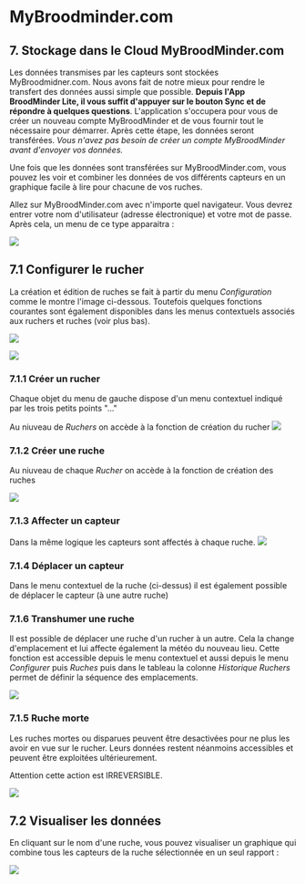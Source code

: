 # MyBroodminder.com

## 7. Stockage dans le Cloud MyBroodMinder.com

Les données transmises par les capteurs sont stockées MyBroodmidner.com. Nous avons fait de notre mieux pour rendre le transfert des données aussi simple que possible. **Depuis l'App BroodMinder Lite, il vous suffit d'appuyer sur le bouton Sync et de répondre à quelques questions**. L'application s'occupera pour vous de créer un nouveau compte MyBroodMinder et de vous fournir tout le nécessaire pour démarrer. Après cette étape, les données seront transférées. _Vous n'avez pas besoin de créer un compte MyBroodMinder avant d'envoyer vos données._

Une fois que les données sont transférées sur MyBroodMinder.com, vous pouvez les voir et combiner les données de vos différents capteurs en un graphique facile à lire pour chacune de vos ruches.

Allez sur MyBroodMinder.com avec n'importe quel navigateur. Vous devrez entrer votre nom d'utilisateur (adresse électronique) et votre mot de passe. Après cela, un menu de ce type apparaitra :

![](./images/13_1_cloud_storage.png)


## 7.1 Configurer le rucher

La création et édition de ruches se fait à partir du menu _Configuration_ comme le montre l'image ci-dessous. Toutefois quelques fonctions courantes sont également disponibles dans les menus contextuels associés aux ruchers et ruches (voir plus bas).

![](./images/13_3_configure_menu.png)

![](./images/13_3_cloud_storage.png)


### 7.1.1 Créer un rucher
Chaque objet du menu de gauche dispose d'un menu contextuel indiqué par les trois petits points "..."

Au niuveau de _Ruchers_ on accède à la fonction de création du rucher
![](./images/13_5_nw_apiary.png)


### 7.1.2 Créer une ruche
Au niuveau de chaque _Rucher_ on accède à la fonction de création des ruches

![](./images/13_6_nw_hive.png)



### 7.1.3 Affecter un capteur
Dans la même logique les capteurs sont affectés à chaque ruche. 
![](./images/13_7_nw_device.png)


### 7.1.4 Déplacer un capteur 
Dans le menu contextuel de la ruche (ci-dessus) il est également possible de déplacer le capteur (à une autre ruche) 


### 7.1.6 Transhumer une ruche 
Il est possible de déplacer une ruche d'un rucher à un autre. Cela la change d'emplacement et lui affecte également la météo du nouveau lieu. Cette fonction est accessible depuis le menu contextuel et aussi depuis le menu _Configurer_ puis _Ruches_ puis dans le tableau la colonne _Historique Ruchers_ permet de définir la séquence des emplacements.

![](./images/13_8_hist_ruchers.png)

### 7.1.5 Ruche morte
Les ruches mortes ou disparues peuvent être desactivées pour ne plus les avoir en vue sur le rucher. Leurs données restent néanmoins accessibles et peuvent être exploitées ultérieurement. 

Attention cette action est IRREVERSIBLE.

![](./images/13_9_desactiver.png)


## 7.2 Visualiser les données

En cliquant sur le nom d'une ruche, vous pouvez visualiser un graphique qui combine tous les capteurs de la ruche sélectionnée en un seul rapport :

![](./images/13_2_cloud_storage.png)

